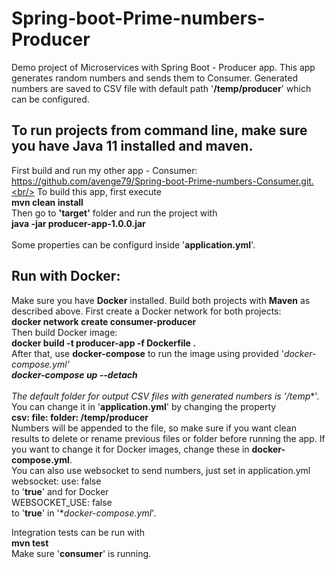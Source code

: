 # Spring-boot-Prime-numbers-Producer
Demo project of Microservices with Spring Boot - Producer app. This app generates random numbers and sends them to Consumer. Generated numbers are saved to CSV file with default path '**/temp/producer**' which can be configured.

## To run projects from command line, make sure you have Java 11 installed and maven. <br/>
First build and run my other app - Consumer: https://github.com/avenge79/Spring-boot-Prime-numbers-Consumer.git.<br/>
To build this app, first execute<br/>
**mvn clean install**<br/>
Then go to **'target'** folder and run the project with<br/>
**java -jar producer-app-1.0.0.jar**<br/>
<br/>
Some properties can be configurd inside '**application.yml**'.<br/>

## Run with Docker:<br/>
Make sure you have **Docker** installed. Build both projects with **Maven** as described above. First create a Docker network for both projects:<br/>
**docker network create consumer-producer**<br/>
Then build Docker image:<br/>
**docker build -t producer-app -f Dockerfile .**<br/>
After that, use **docker-compose** to run the image using provided '**docker-compose.yml*'<br/>
**docker-compose up --detach**<br/>
<br/>
The default folder for output CSV files with generated numbers is '**/temp**'. You can change it in '**application.yml**' by changing the property<br/>
**csv:
  file:
    folder: /temp/producer**<br/>
Numbers will be appended to the file, so make sure if you want clean results to delete or rename previous files or folder before running the app. If you want to change it for Docker images, change these in **docker-compose.yml**.<br/>
You can also use websocket to send numbers, just set in application.yml<br/>
websocket:
  use: false<br/>
to '**true**' and for Docker<br/>
WEBSOCKET_USE: false<br/>
to '**true**' in '**docker-compose.yml*'.<br/>

Integration tests can be run with<br/>
**mvn test**<br/>
Make sure '**consumer**' is running.
